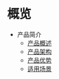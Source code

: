# 概览

* 产品简介
    * [产品概述](/relyt/introduction/overview.md)
    * [产品架构](/relyt/introduction/architecture.md)
    * [产品优势](/relyt/introduction/highlights.md)
    * [适用场景](/relyt/introduction/application-scenarios.md)
